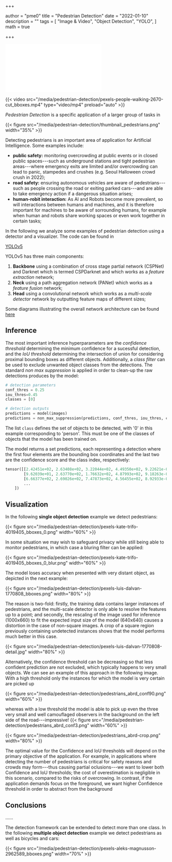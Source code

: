 +++

author = "pme0"
title = "Pedestrian Detection"
date = "2022-01-10"
description = ""
tags = [
    "Image & Video",
    "Object Detection",
    "YOLO", 
]
math = true

+++




<iframe src="/media/out.mp4"
        scrolling="no" border="0" frameborder="no" framespacing="0" allowfullscreen="true"></iframe>

{{< video src="/media/pedestrian-detection/pexels-people-walking-2670-cut_bboxes.mp4" type="video/mp4" preload="auto" >}}


*Pedestrian Detection* is a specific application of a larger group of tasks in 


{{< figure src="/media/pedestrian-detection/thumbnail_pedestrians.png" width="35%" >}}



Detecting pedestrians is an important area of application for Artificial Intelligence. Some examples include:
- **public safety:** monitoring overcrowding at public events or in closed public spaces---such as underground stations and tight pedestrian areas---where emergency exits are limited and/or overcrowding can lead to panic, stampedes and crushes (e.g. Seoul Halloween crowd crush in 2022);
- **road safety:** ensuring autonomous vehicles are aware of pedestrians---such as people crossing the road or exiting parked cars---and are able to take emergency action if a dangerous situation arises;
- **human-robit interaction:** As AI and Robots become more prevalent, so will interactions between humans and machines, and it is therefore important for machines to be aware of sorrounding humans, for example when human and robots share working spaces or even work together in certain tasks;

In the following we analyze some examples of pedestrian detection using a detector and a visualizer. The code can be found in 



[YOLOv5](https://github.com/ultralytics/yolov5)

YOLOv5 has three main components:
1. **Backbone** using a combination of cross stage partial network (CSPNet) and Darknet which is termed CSPDarknet and which works as a *feature extraction* network;
2. **Neck** using a path aggregation network (PANet) which works as a *feature fusion* network;
3. **Head** using a convolutional network which works as a *multi-scale detector* network by outputting feature maps of different sizes;

Some diagrams illustrating the overall network architecture can be found [here](https://github.com/ultralytics/yolov5/issues/280)


## Inference

The most important inference hyperparameters are the *confidence threshold* determining the minimum confidence for a sucessful detection, and the *IoU threshold* determining the intersection of union for considering proximal bounding boxes as different objects. Additionally, a *class filter* can be used to exclude unwanted object classes from the detections. The standard *non max suppression* is applied in order to clean-up the raw detections produces by the model:
```python
# detection parameters
conf_thres = 0.25
iou_thres=0.45
classes = [0]

# detection outputs
predictions = model(images)
predictions = non_max_suppression(predictions, conf_thres, iou_thres, classes)
```
The list `class` defines the set of objects to be detected, with '0' in this example corresponding to 'person'. This must be one of the classes of objects that the model has been trained on.

The model returns a set predictions, each representing a detection where the first four elements are the bounding box coordinates and the last two are the confidence score and the class index, respectively:
```python
tensor([[2.42451e+02, 2.63408e+02, 3.22044e+02, 4.49350e+02, 9.22621e-01, 0.00000e+00],
        [9.62039e+01, 2.63770e+02, 1.76632e+02, 4.87993e+02, 9.18263e-01, 0.00000e+00],
        [6.66377e+02, 2.69026e+02, 7.47873e+02, 4.56455e+02, 8.92933e-01, 0.00000e+00],
        ...
    ])
```



## Visualization

In the following **single object detection** example we detect pedestrians:

{{< figure src="/media/pedestrian-detection/pexels-kate-trifo-4019405_bboxes_0.png" width="60%" >}}

In some situation we may wish to safeguard privacy while still being able to monitor pedestrians, in which case a bluring filter can be applied:

{{< figure src="/media/pedestrian-detection/pexels-kate-trifo-4019405_bboxes_0_blur.png" width="60%" >}}


The model loses accuracy when presented with very distant object, as depicted in the next example:

{{< figure src="/media/pedestrian-detection/pexels-luis-dalvan-1770808_bboxes.png" width="80%" >}}
 
The reason is two-fold: firstly, the training data contains larger instances of pedestrians, and the multi-scale detector is only able to resolve the features up to a point;
and secondly, the rescaling of the image used for inference (1000x660) to fit the expected input size of the model (640x640) causes a distortion in the case of non-square images.
A crop of a square region previously containing undetected instances shows that the model performs much better in this case. 

{{< figure src="/media/pedestrian-detection/pexels-luis-dalvan-1770808-detail.jpg" width="80%" >}}
 
Alternatively, the confidence threshold can be decreasing so that less confident prediction are not excluded, which typically happens to very small objects.
We can see an example of this approach in the following image. With a high threshold only the instances for which the model is very certain are picked up

{{< figure src="/media/pedestrian-detection/pedestrians_abrd_conf90.png" width="60%" >}}

whereas with a low threshold the model is able to pick up even the three very small and well camouflaged observers in the background on the left side of the road---impressive!
{{< figure src="/media/pedestrian-detection/pedestrians_abrd_conf3.png" width="60%" >}}

{{< figure src="/media/pedestrian-detection/pedestrians_abrd-crop.png" width="80%" >}}

The optimal value for the Confidence and IoU thresholds will depend on the primary objective of the application. For example, in applications where detecting the number of pedestrians is critical for safety reasons and crowds may form---thus causing partial oclusions---we want to lower both Confidence and IoU thresholds; the cost of overestimation is negligible in this scenario, compared to the risks of overcrowing. In contrast, if the application demands focus on the foreground, we want higher Confidence threshold in order to abstract from the background 



## Conclusions

......

The detection framework can be extended to detect more than one class. In the following **multiple object detection** example we detect pedestrians as well as bicycles and cars:

{{< figure src="/media/pedestrian-detection/pexels-aleks-magnusson-2962589_bboxes.png" width="70%" >}}
